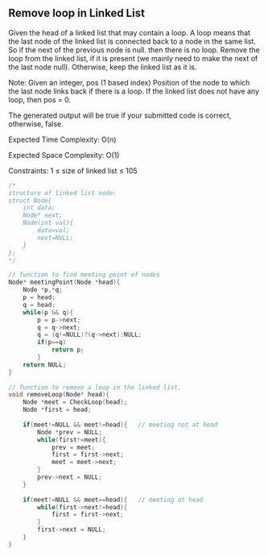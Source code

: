 ## Remove loop in Linked List

Given the head of a linked list that may contain a loop.  A loop means that the last node of the linked list is connected back to a node in the same list.  So if the next of the previous node is null. then there is no loop.  Remove the loop from the linked list, if it is present (we mainly need to make the next of the last node null). Otherwise, keep the linked list as it is.

Note: Given an integer, pos (1 based index)  Position of the node to which the last node links back if there is a loop. If the linked list does not have any loop, then pos = 0.

The generated output will be true if your submitted code is correct, otherwise, false.

Expected Time Complexity: O(n)

Expected Space Complexity: O(1)

Constraints:
1 ≤ size of linked list ≤ 105



```cpp
/*
structure of linked list node:
struct Node{
    int data;
    Node* next;
    Node(int val){
        data=val;
        next=NULL;
    }
};
*/

// function to find meeting point of nodes
Node* meetingPoint(Node *head){
    Node *p,*q;
    p = head;
    q = head;
    while(p && q){
        p = p->next;
        q = q->next;
        q = (q!=NULL)?(q->next):NULL;
        if(p==q)
            return p;
        }
    return NULL;
}
    
// function to remove a loop in the linked list.
void removeLoop(Node* head){
    Node *meet = CheckLoop(head);
    Node *first = head;
        
    if(meet!=NULL && meet!=head){   // meeting not at head
        Node *prev = NULL;
        while(first!=meet){
            prev = meet;
            first = first->next;
            meet = meet->next;
        }
        prev->next = NULL;
    }
        
    if(meet!=NULL && meet==head){   // meeting at head
        while(first->next!=head){
            first = first->next;
        }
        first->next = NULL;
    }
}
```